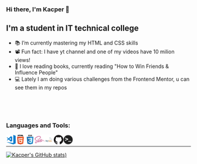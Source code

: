 ### Hi there, I'm Kacper 👋

## I'm a student in IT technical college

- 📚 I’m currently mastering my HTML and CSS skills
- 📽 Fun fact: I have yt channel and one of my videos have 10 milion views!
- 📖 I love reading books, currently reading "How to Win Friends & Influence People"
- 💻 Lately I am doing various challenges from the Frontend Mentor, u can see them in my repos

<br>

[<img alt="" width="36px" src="https://cdn.jsdelivr.net/npm/simple-icons@v3/icons/youtube.svg" />][youtube]

### Languages and Tools:

<img align="left" alt="Visual Studio Code" width="26px" src="https://raw.githubusercontent.com/github/explore/80688e429a7d4ef2fca1e82350fe8e3517d3494d/topics/visual-studio-code/visual-studio-code.png" />
<img align="left" alt="HTML5" width="26px" src="https://raw.githubusercontent.com/github/explore/80688e429a7d4ef2fca1e82350fe8e3517d3494d/topics/html/html.png" />
<img align="left" alt="CSS3" width="26px" src="https://raw.githubusercontent.com/github/explore/80688e429a7d4ef2fca1e82350fe8e3517d3494d/topics/css/css.png" />
<img align="left" alt="Sass" width="26px" src="https://raw.githubusercontent.com/github/explore/80688e429a7d4ef2fca1e82350fe8e3517d3494d/topics/sass/sass.png" />
<img align="left" alt="MySQL" width="26px" src="https://raw.githubusercontent.com/github/explore/80688e429a7d4ef2fca1e82350fe8e3517d3494d/topics/mysql/mysql.png" />
<img align="left" alt="GitHub" width="26px" src="https://raw.githubusercontent.com/github/explore/78df643247d429f6cc873026c0622819ad797942/topics/github/github.png" />
<img align="left" alt="Terminal" width="26px" src="https://raw.githubusercontent.com/github/explore/80688e429a7d4ef2fca1e82350fe8e3517d3494d/topics/terminal/terminal.png" />

[youtube]: https://www.youtube.com/channel/UCb1Kb-2p7yjI5Ua6wfupKaA

<br>

---

[![Kacper's GitHub stats](https://github-readme-stats.vercel.app/api?username=kacperkwinta&show_icons=true))](https://github.com/kacperkwinta/github-readme-stats)
